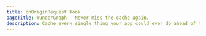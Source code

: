 ```yaml
---
title: onOriginRequest Hook
pageTitle: WunderGraph - Never miss the cache again.
description: Cache every single thing your app could ever do ahead of time, so your code never even has to run at all.
---
```

